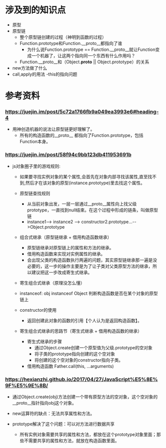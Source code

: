 # 涉及到的知识点
- 原型
- 原型链
    - 整个原型链创建的过程（神明到函数的过程）
    - Function.prototype和Function.__proto__都指向了谁
        - 为什么说Function.prototype == Function.__proto__就让Function变成一个机器了，让这两个指向同一个东西有什么作用吗？
    - Function.__proto__和（Object.__proto__ || Object.prototype）的关系
- new方法做了什么
- call,apply的用法
-this的指向问题





# 参考资料

### https://juejin.im/post/5c72a1766fb9a049ea3993e6#heading-4
- 用神创造机器的说法让原型链更好理解了。
    - 所有的构造函数的__proto__ 都指向了Function.prototype，包括Function本身。


### https://juejin.im/post/58f94c9bb123db411953691b
- js对象圈子里的游戏规则:
    - 如果要寻找实例对象的某个属性,会首先在对象内部寻找该属性,直至找不到,然后才在该对象的原型(instance.prototype)里去找这个属性。
    - 原型链查找规则
        - 从当前对象出发，一层一层通过__proto__属性向上找父级prototype，一直找到null结束。在这个过程中形成的链条，叫做原型链
        - instance1--> instance2 --> constructor2.prototype…-->Object.prototype

    - 组合式继承（原型链继承 + 借用构造函数继承）
        - 原型链继承对原型链上的属性和方法的继承。
        - 借用构造函数来实现对实例属性的继承。
        - 会出现父类的构造函数执行两遍的问题，其实原型链继承那一遍是没必要的，这一步的操作主要是为了让子类对父类原型方法的继承，所以建议把这一步改成寄生式继承。

    - 寄生组合式继承（原理没怎么懂）

    - instanceof:  obj instanceof Object  判断构造函数是否在某个对象的原型链上

    - constructor的使用
        - 返回创建此对象的函数的引用【个人认为是返回构造函数】。
    

    - 寄生组合式继承的思路节（寄生式继承 + 借用构造函数的继承）
        - 寄生式继承的步骤
            - 通过Object.create创建一个原型值为父级.prototype的空对象
            - 将子类的prototype指向创建的这个空对象
            - 将创建的这个空对象的constructor指向子类。
        - 借用构造函数
            Father.call(this, ...arguments)

    

### https://hexianzhi.github.io/2017/04/27/JavaScript%E5%8E%9F%E5%9E%8B/
- 通过Object.create(obj)方法创建一个带有原型方法的空对象，这个空对象的__proto__指针指向obj这个对象。

- new运算符的缺点：无法共享属性和方法。
- prototype解决了这个问题：可以对方法进行数据共享
    - 所有实例对象需要共享的属性和方法，都放在这个prototype对象里面；那些不需要共享的属性和方法，就放在构造函数里面。

